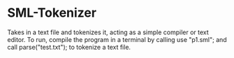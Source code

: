 # SML-Tokenizer
Takes in a text file and tokenizes it, acting as a simple compiler or text editor.
To run, compile the program in a terminal by calling 
  use "p1.sml"; 
and call 
  parse("test.txt"); 
to tokenize a text file.
